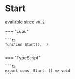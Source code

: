 <div class="pmwdoc-reference-header">
<h1>Start</h1>
<span>available since <code>v0.2</code></span>
</div>

=== "Luau"

    ```ts
    function Start(): ()
    ```

=== "TypeScript"

    ```ts
    export const Start: () => void
    ```
